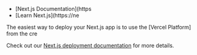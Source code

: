 


- [Next.js Documentation](https
- [Learn Next.js](https://ne

The easiest way to deploy your Next.js app is to use the [Vercel Platform] from the cre

Check out our [Next.js deployment documentation](https://nextjs.org/docs/deployment) for more details.
